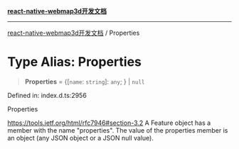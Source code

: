 [**react-native-webmap3d开发文档**](../README.md)

***

[react-native-webmap3d开发文档](../globals.md) / Properties

# Type Alias: Properties

> **Properties** = \{[`name`: `string`]: `any`; \} \| `null`

Defined in: index.d.ts:2956

Properties

https://tools.ietf.org/html/rfc7946#section-3.2
A Feature object has a member with the name "properties".
The value of the properties member is an object (any JSON object or a JSON null value).
